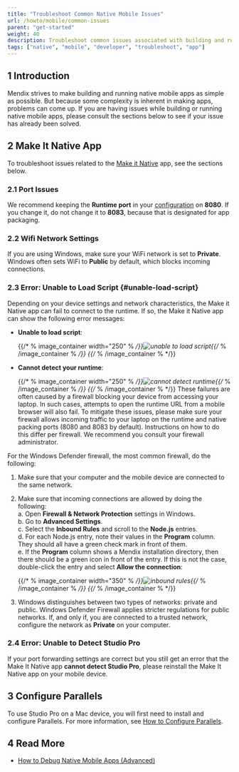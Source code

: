 ```yaml
---
title: "Troubleshoot Common Native Mobile Issues"
url: /howto/mobile/common-issues
parent: "get-started"
weight: 40
description: Troubleshoot common issues associated with building and running native mobile apps.
tags: ["native", "mobile", "developer", "troubleshoot", "app"]
---
```


## 1 Introduction

Mendix strives to make building and running native mobile apps as simple as possible. But because some complexity is inherent in making apps, problems can come up. If you are having issues while building or running native mobile apps, please consult the sections below to see if your issue has already been solved.

## 2 Make It Native App

To troubleshoot issues related to the [Make it Native](/refguide/getting-the-make-it-native-app) app, see the sections below.

### 2.1 Port Issues

We recommend keeping the **Runtime port** in your [configuration](/refguide/configuration#server) on **8080**. If you change it, do not change it to **8083**, because that is designated for app packaging.

### 2.2 Wifi Network Settings

If you are using Windows, make sure your WiFi network is set to **Private**. Windows often sets WiFi to **Public** by default, which blocks incoming connections.

### 2.3 Error: Unable to Load Script {#unable-load-script}

Depending on your device settings and network characteristics, the Make it Native app can fail to connect to the runtime. If so, the Make it Native app can show the following error messages:

*  **Unable to load script**:

	{{/* % image_container width="250" % */}}![unable to load script](/attachments/howto/front-end/atlas-ui/get-started/common-issues/unabletoloadscript.png){{/* % /image_container % */}}
{{/* % /image_container % */}}
*  **Cannot detect your runtime**:

	{{/* % image_container width="250" % */}}![cannot detect runtime](/attachments/howto/front-end/atlas-ui/get-started/common-issues/min-error-firewall.png){{/* % /image_container % */}}
{{/* % /image_container % */}}
These failures are often caused by a firewall blocking your device from accessing your laptop. In such cases, attempts to open the runtime URL from a mobile browser will also fail. To mitigate these issues, please make sure your firewall allows incoming traffic to your laptop on the runtime and native packing ports (8080 and 8083 by default). Instructions on how to do this differ per firewall. We recommend you consult your firewall administrator.

For the Windows Defender firewall, the most common firewall, do the following:

1. Make sure that your computer and the mobile device are connected to the same network.
1. Make sure that incoming connections are allowed by doing the following:<br />
    a. Open **Firewall & Network Protection** settings in Windows.<br />
    b. Go to **Advanced Settings**.<br />
    c. Select the **Inbound Rules** and scroll to the **Node.js** entries.<br />
    d. For each Node.js entry, note their values in the **Program** column. They should all have a green check mark in front of them.<br /> 
    e. If the **Program** column shows a Mendix installation directory, then there should be a green icon in front of the entry. If this is not the case, double-click the entry and select **Allow the connection**:
    
    {{/* % image_container width="350" % */}}![inbound rules](/attachments/howto/front-end/atlas-ui/get-started/common-issues/inboundrules.png){{/* % /image_container % */}}
{{/* % /image_container % */}}
1. Windows distinguishes between two types of networks: private and public. Windows Defender Firewall applies stricter regulations for public networks. If, and only if, you are connected to a trusted network, configure the network as **Private** on your computer.

### 2.4 Error: Unable to Detect Studio Pro

If your port forwarding settings are correct but you still get an error that the Make It Native app **cannot detect Studio Pro**, please reinstall the Make It Native app on your mobile device.

## 3 Configure Parallels

To use Studio Pro on a Mac device, you will first need to install and configure Parallels. For more information, see [How to Configure Parallels](/howto/general/using-mendix-studio-pro-on-a-mac).

## 4 Read More

* [How to Debug Native Mobile Apps (Advanced)](native-debug)
